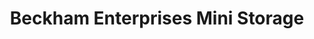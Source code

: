 ---
title: "Beckham Enterprises Mini Storage"
url: /lancaster/beckham-enterprises-mini-storage/
shop: storage rental
---